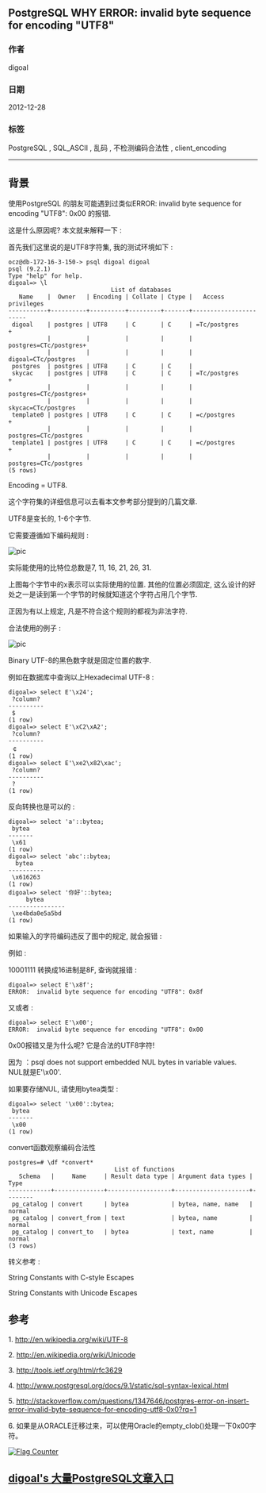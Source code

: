## PostgreSQL WHY ERROR: invalid byte sequence for encoding "UTF8"       
                                                                
### 作者                                                               
digoal                                                                
                                                                
### 日期                                                              
2012-12-28                                                                 
                                                                
### 标签                                                              
PostgreSQL , SQL_ASCII , 乱码 , 不检测编码合法性 , client_encoding                                                                                                             
                                                                
----                                                              
                                                                
## 背景                  
使用PostgreSQL 的朋友可能遇到过类似ERROR:  invalid byte sequence for encoding "UTF8": 0x00 的报错.    
    
这是什么原因呢? 本文就来解释一下 :     
    
首先我们这里说的是UTF8字符集, 我的测试环境如下 :     
    
```    
ocz@db-172-16-3-150-> psql digoal digoal    
psql (9.2.1)    
Type "help" for help.    
digoal=> \l    
                             List of databases    
   Name    |  Owner   | Encoding | Collate | Ctype |   Access privileges       
-----------+----------+----------+---------+-------+-----------------------    
 digoal    | postgres | UTF8     | C       | C     | =Tc/postgres         +    
           |          |          |         |       | postgres=CTc/postgres+    
           |          |          |         |       | digoal=CTc/postgres    
 postgres  | postgres | UTF8     | C       | C     |     
 skycac    | postgres | UTF8     | C       | C     | =Tc/postgres         +    
           |          |          |         |       | postgres=CTc/postgres+    
           |          |          |         |       | skycac=CTc/postgres    
 template0 | postgres | UTF8     | C       | C     | =c/postgres          +    
           |          |          |         |       | postgres=CTc/postgres    
 template1 | postgres | UTF8     | C       | C     | =c/postgres          +    
           |          |          |         |       | postgres=CTc/postgres    
(5 rows)    
```    
    
Encoding = UTF8.    
    
这个字符集的详细信息可以去看本文参考部分提到的几篇文章.    
    
UTF8是变长的, 1-6个字节.    
    
它需要遵循如下编码规则 :     
    
![pic](20121228_01_pic_001.jpg)    
    
实际能使用的比特位总数是7, 11, 16, 21, 26, 31.     
    
上图每个字节中的x表示可以实际使用的位置. 其他的位置必须固定, 这么设计的好处之一是读到第一个字节的时候就知道这个字符占用几个字节.    
    
正因为有以上规定, 凡是不符合这个规则的都视为非法字符.    
    
合法使用的例子 :     
    
![pic](20121228_01_pic_002.jpg)    
    
Binary UTF-8的黑色数字就是固定位置的数字.    
    
例如在数据库中查询以上Hexadecimal UTF-8 :     
    
```    
digoal=> select E'\x24';    
 ?column?     
----------    
 $    
(1 row)    
digoal=> select E'\xC2\xA2';    
 ?column?     
----------    
 ￠    
(1 row)    
digoal=> select E'\xe2\x82\xac';    
 ?column?     
----------    
 ?    
(1 row)    
```    
    
反向转换也是可以的 :     
    
```    
digoal=> select 'a'::bytea;    
 bytea     
-------    
 \x61    
(1 row)    
digoal=> select 'abc'::bytea;    
  bytea       
----------    
 \x616263    
(1 row)    
digoal=> select '你好'::bytea;    
     bytea          
----------------    
 \xe4bda0e5a5bd    
(1 row)    
```    
    
如果输入的字符编码违反了图中的规定, 就会报错 :     
    
例如 :     
    
10001111 转换成16进制是8F, 查询就报错 :     
    
```    
digoal=> select E'\x8f';    
ERROR:  invalid byte sequence for encoding "UTF8": 0x8f    
```    
    
又或者 :     
    
```    
digoal=> select E'\x00';    
ERROR:  invalid byte sequence for encoding "UTF8": 0x00    
```    
    
0x00报错又是为什么呢? 它是合法的UTF8字符!    
    
因为 ：psql does not support embedded NUL bytes in variable values.　NUL就是E'\x00'.    
    
如果要存储NUL, 请使用bytea类型 :     
    
```    
digoal=> select '\x00'::bytea;    
 bytea     
-------    
 \x00    
(1 row)    
```    
    
convert函数观察编码合法性    
    
```  
postgres=# \df *convert*  
                              List of functions  
   Schema   |     Name     | Result data type | Argument data types |  Type    
------------+--------------+------------------+---------------------+--------  
 pg_catalog | convert      | bytea            | bytea, name, name   | normal  
 pg_catalog | convert_from | text             | bytea, name         | normal  
 pg_catalog | convert_to   | bytea            | text, name          | normal  
(3 rows)  
```  
    
转义参考 :     
    
String Constants with C-style Escapes    
    
String Constants with Unicode Escapes    
    
## 参考    
1\. http://en.wikipedia.org/wiki/UTF-8    
    
2\. http://en.wikipedia.org/wiki/Unicode    
    
3\. http://tools.ietf.org/html/rfc3629    
    
4\. http://www.postgresql.org/docs/9.1/static/sql-syntax-lexical.html    
    
5\. http://stackoverflow.com/questions/1347646/postgres-error-on-insert-error-invalid-byte-sequence-for-encoding-utf8-0x0?rq=1    
                  
6\. 如果是从ORACLE迁移过来，可以使用Oracle的empty_clob()处理一下0x00字符。  
                                       
  
<a rel="nofollow" href="http://info.flagcounter.com/h9V1"  ><img src="http://s03.flagcounter.com/count/h9V1/bg_FFFFFF/txt_000000/border_CCCCCC/columns_2/maxflags_12/viewers_0/labels_0/pageviews_0/flags_0/"  alt="Flag Counter"  border="0"  ></a>  
  
  
  
  
  
  
## [digoal's 大量PostgreSQL文章入口](https://github.com/digoal/blog/blob/master/README.md "22709685feb7cab07d30f30387f0a9ae")
  
